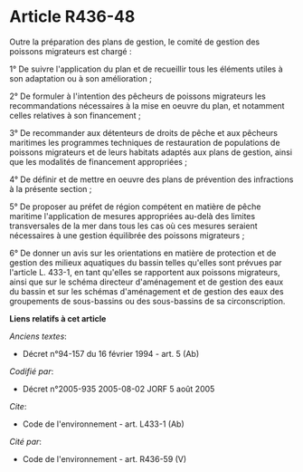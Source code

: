 # Article R436-48

Outre la préparation des plans de gestion, le comité de gestion des poissons migrateurs est chargé :

1° De suivre l'application du plan et de recueillir tous les éléments utiles à son adaptation ou à son amélioration ;

2° De formuler à l'intention des pêcheurs de poissons migrateurs les recommandations nécessaires à la mise en oeuvre du plan,
et notamment celles relatives à son financement ;

3° De recommander aux détenteurs de droits de pêche et aux pêcheurs maritimes les programmes techniques de restauration de
populations de poissons migrateurs et de leurs habitats adaptés aux plans de gestion, ainsi que les modalités de financement
appropriées ;

4° De définir et de mettre en oeuvre des plans de prévention des infractions à la présente section ;

5° De proposer au préfet de région compétent en matière de pêche maritime l'application de mesures appropriées au-delà des
limites transversales de la mer dans tous les cas où ces mesures seraient nécessaires à une gestion équilibrée des poissons
migrateurs ;

6° De donner un avis sur les orientations en matière de protection et de gestion des milieux aquatiques du bassin telles
qu'elles sont prévues par l'article L. 433-1, en tant qu'elles se rapportent aux poissons migrateurs, ainsi que sur le schéma
directeur d'aménagement et de gestion des eaux du bassin et sur les schémas d'aménagement et de gestion des eaux des
groupements de sous-bassins ou des sous-bassins de sa circonscription.

**Liens relatifs à cet article**

_Anciens textes_:

  - Décret n°94-157 du 16 février 1994 - art. 5 (Ab)

_Codifié par_:

  - Décret n°2005-935 2005-08-02 JORF 5 août 2005

_Cite_:

  - Code de l'environnement - art. L433-1 (Ab)

_Cité par_:

  - Code de l'environnement - art. R436-59 (V)
